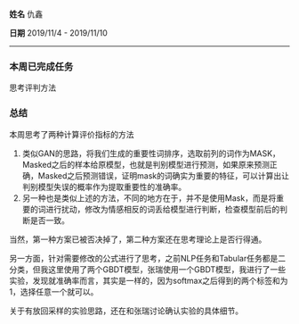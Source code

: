 **姓名** 仇鑫

**日期** 2019/11/4 - 2019/11/10

------

### 本周已完成任务

思考评判方法

### 总结

本周思考了两种计算评价指标的方法

1. 类似GAN的思路，将我们生成的重要性词排序，选取前列的词作为MASK，Masked之后的样本给原模型，也就是判别模型进行预测，如果原来预测正确，Masked之后预测错误，证明mask的词确实为重要的特征，可以计算出让判别模型失误的概率作为提取重要性的准确率。
2. 另一种也是类似上述的方法，不同的地方在于，并不是使用Mask，而是将重要的词进行扰动，修改为情感相反的词丢给模型进行判断，检查模型前后的判断是否一致。

当然，第一种方案已被否决掉了，第二种方案还在思考理论上是否行得通。

另一方面，针对需要修改的公式进行了思考，之前NLP任务和Tabular任务都是二分类，但我这里使用了两个GBDT模型，张瑞使用一个GBDT模型，我进行了一些实验，发现就准确率而言，其实是一样的，因为softmax之后得到的两个标签和为1，选择任意一个就可以。

关于有放回采样的实验思路，还在和张瑞讨论确认实验的具体细节。



